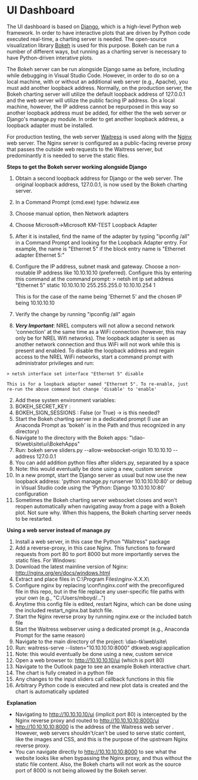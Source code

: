 # UI Dashboard

The UI dashboard is based on [Django](https://www.djangoproject.com/), which is a high-level Python web framework. In order to have interactive plots that are driven by Python code executed real-time, a charting server is needed. The open-source visualization library [Bokeh](https://bokeh.org/) is used for this purpose. Bokeh can be run a number of different ways, but running as a charting server is necessary to have Python-driven interative plots.

The Bokeh server can be run alongside Django same as before, including while debugging in Visual Studio Code. However, in order to do so on a local machine, with or without an additional web server (e.g., Apache), you must add another loopback address. Normally, on the production server, the Bokeh charting server will utilize the default loopback address of 127.0.0.1 and the web server will utilize the public facing IP address. On a local machine, however, the IP address cannot be repurposed in this way so another loopback address must be added, for either the the web server or Django's manage.py module. In order to get another loopback address, a loopback adapter must be installed.

For production testing, the web server [Waitress](https://docs.pylonsproject.org/projects/waitress/en/stable/) is used along with the [Nginx](https://www.nginx.com/) web server. The Nginx server is configured as a public-facing reverse proxy that passes the outside web requests to the Waitress server, but predominantly it is needed to serve the static files.

**Steps to get the Bokeh server working alongside Django**
1. Obtain a second loopback address for Django or the web server. The original loopback address, 127.0.0.1, is now used by the Bokeh charting server.
  1. In a Command Prompt (cmd.exe) type: hdwwiz.exe
  2. Choose manual option, then Network adapters
  3. Choose Microsoft->Microsoft KM-TEST Loopback Adapter
  4. After it is installed, find the name of the adapter by typing "ipconfig /all" in a Command Prompt and looking for the Loopback Adapter entry. For example, the name is "Ethernet 5" if the block entry name is "Ethernet adapter Ethernet 5:"
  5. Configure the IP address, subnet mask and gateway. Choose a non-routable IP address like 10.10.10.10 (preferred). Configure this by entering this command at the command prompt:
    > netsh int ip set address "Ethernet 5" static 10.10.10.10 255.255.255.0 10.10.10.254 1
	
	  This is for the case of the name being 'Ethernet 5' and the chosen IP being 10.10.10.10
  6. Verify the change by running "ipconfig /all" again
  7. ***Very Important***: NREL computers will not allow a second network 'connection' at the same time as a WiFi connection (however, this may only be for NREL Wifi networks). The loopback adapter is seen as another network connection and thus WiFi will not work while this is present and enabled. To disable the loopback address and regain access to the NREL WiFi networks, start a command prompt with administrator privileges and run:
  
    > netsh interface set interface "Ethernet 5" disable
  
    This is for a loopback adapter named "Ethernet 5". To re-enable, just re-run the above command but change 'disable' to 'enable'
2. Add these system environment variables:
  1.  BOKEH_SECRET_KEY : 
  2.  BOKEH_SIGN_SESSIONS : False  (or True)   -> is this needed?
3. Start the Bokeh charting server in a dedicated prompt (I use an Anaconda Prompt as 'bokeh' is in the Path and thus recognized in any directory)
  1. Navigate to the directory with the Bokeh apps: "\dao-tk\web\site\ui\BokehApps\"
  2. Run:  bokeh serve sliders.py --allow-websocket-origin 10.10.10.10 --address 127.0.0.1
  3. You can add addition python files after sliders.py, separated by a space
  4. Note: this would eventually be done using a new, custom service
4. In a new prompt, start the Django server as usual but now use the new loopback address: 'python manage.py runserver 10.10.10.10:80' or debug in Visual Studio code using the 'Python: Django 10.10.10.10:80' configuration
5. Sometimes the Bokeh charting server websocket closes and won't reopen automatically when navigating away from a page with a Bokeh plot. Not sure why. When this happens, the Bokeh charting server needs to be restarted.

**Using a web server instead of manage.py**
1. 	Install a web server, in this case the Python "Waitress" package
2.  Add a reverse-proxy, in this case Nginx. This functions to forward requests from port 80 to port 8000 but more importantly serves the static files. For Windows:
  1.  Download the latest mainline version of Nginx: http://nginx.org/en/docs/windows.html
  2.  Extract and place files in C:\Program Files\nginx-X.X.X\
  3.  Configure nginx by replacing \conf\nginx.conf with the preconfigured file in this repo, but in the file replace any user-specific file paths with your own (e.g., "C:/Users/mboyd/...")
  4.  Anytime this config file is edited, restart Nginx, which can be done using the included restart_nginx.bat batch file.
3. Start the Nginx reverse proxy by running nginx.exe or the included batch file
4. Start the Waitress webserver using a dedicated  prompt (e.g., Anaconda Prompt for the same reason)
  1. Navigate to the main directory of the project: \dao-tk\web\site\
  2. Run:   waitress-serve --listen="10.10.10.10:8000" dtkweb.wsgi:application
  3. Note: this would eventually be done using a new, custom service
5. Open a web browser to:  http://10.10.10.10/ui    (which is port 80)
6. Navigate to the Outlook page to see an example Bokeh interactive chart.
  1. The chart is fully created in a python file
  2. Any changes to the input sliders call callback functions in this file
  3. Arbitrary Python code is executed and new plot data is created and the chart is automatically updated

**Explanation**
  * Navigating to http://10.10.10.10/ui   (implicit port 80) is intercepted by the Nginx reverse proxy and routed to http://10.10.10.10:8000/ui
  * http://10.10.10.10:8000 is the address of the Waitress web server . However, web servers shouldn't/can't be used to serve static content, like the images and CSS, and this is the purpose of the upstream Nginx reverse proxy.
  * You can navigate directly to http://10.10.10.10:8000 to see what the website looks like when bypassing the Nginx proxy, and thus without the static file content. Also, the Bokeh charts will not work as the source port of 8000 is not being allowed by the Bokeh server.